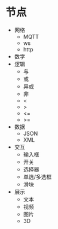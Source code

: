 # 节点

* 网络
  * MQTT
  * ws
  * http
* 数学
* 逻辑
  * 与
  * 或
  * 异或
  * 非
  * \<
  * \>
  * \<=
  * \>=
* 数据
  * JSON
  * XML
* 交互
  * 输入框
  * 开关
  * 选择器
  * 单选/多选框
  * 滑块
* 展示
  * 文本
  * 视频
  * 图片
  * 3D
